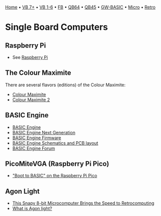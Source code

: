 [Home](https://gotbasic.com) • [VB 7+](vb.md) • [VB 1-6](vb6.md) • [FB](freebasic.md) • [QB64](qb64.md) • [QB45](qb.md) • [GW-BASIC](gw-basic.md) • [Micro](micro.md) • [Retro](retro.md)

# Single Board Computers

## Raspberry Pi

- See [Raspberry Pi](pi.md)

## The Colour Maximite

There are several flavors (editions) of the Colour Maximite:

- [Colour Maximite](cmm1.md)
- [Colour Maximite 2](cmm2.md)

## BASIC Engine

- [BASIC Engine](https://basicengine.org/)
- [BASIC Engine Next Generation](http://basicengine.org/nextgen.html)
- [BASIC Engine Firmware](https://github.com/uli/basicengine-firmware/blob/master/ttbasic/ttbasic.cpp)
- [BASIC Engine Schematics and PCB layout](https://github.com/uli/basicengine-pcb)
- [BASIC Engine Forum](https://betest.freeflarum.com/)

## PicoMiteVGA (Raspberry Pi Pico)

- ["Boot to BASIC" on the Raspberry Pi Pico](https://geoffg.net/picomitevga.html)

## Agon Light

- [This Snapy 8-bit Microcomputer Brings the Speed to Retrocomputing](https://hackaday.com/2022/10/21/this-snappy-8-bit-microcomputer-brings-the-speed-to-retrocomputing)
- [What is Agon light?](https://www.thebyteattic.com/p/agon.html)